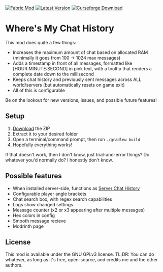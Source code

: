[![Fabric Mod](https://img.shields.io/badge/modloader-fabric-informational)](https://fabricmc.net/use/)
[![Latest Version](https://img.shields.io/badge/version-1.4.3-brightgreen)](https://github.com/Giggitybyte/ServerChatHistory/releases)
[![Curseforge Download](https://bit.ly/33eX25e)](https://www.curseforge.com/minecraft/mc-mods/wmch)
# Where's My Chat History

This mod does quite a few things:
- Increases the maximum amount of chat based on allocated RAM (minimally it goes from 100 -> 1024 max messages)
- Adds a timestamp in front of all messages, formatted like [HOUR:MINUTE:SECOND] in pink text, with a tooltip that renders a complete date down to the millisecond
- Keeps chat history and previously sent messages across ALL world/servers (but automatically resets on game exit)
- All of this is configurable

Be on the lookout for new versions, issues, and possible future features!

## Setup

1. [Download](https://github.com/mrbuilder1961/WheresMyChatHistory/archive/refs/heads/1.18.x.zip) the ZIP
2. Extract it to your desired folder
3. Open a terminal/command prompt, then run `./gradlew build`
4. Hopefully everything works!

If that doesn't work, then I don't know, just trial-and-error things? Do whatever you'd normally do? I honestly don't know.

## Possible features

- When installed server-side, functions as [Server Chat History](https://github.com/Giggitybyte/ServerChatHistory)
- Configurable player angle brackets
- Chat search box, with regex search capabilities
- Logs show changed settings
- Message counter (x2 or x3 appearing after multiple messages)
- Hex colors in config
- Smooth message recieve
- Modrinth page

## License

This mod is available under the GNU GPLv3 license. TL;DR: You can do whatever, as long as it's free, open-source, and credits me and the other authors.
